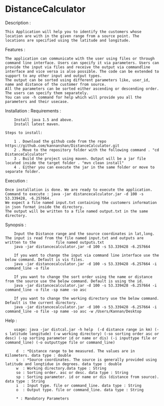# DistanceCalculator

Description :

	This Application will help you to identify the customers whose location are with in the given range from a source point. The locations are specified using the latitude and longitude.

Features : 

	The application can communicate with the user using files or through command line interface. Users can specify it via parameters. Users can provide the input via files and receive the output via commandline interface and vice versa is also possible. The code can be extended to support to any other input and output types.
	The output can be sorted using different parameters like, user_id, name and distance of the customer from source.
	All the parameters can be sorted either ascending or descending order. The users can specify them separately. 
	You can use -h command for help which will provide you all the parameters and their usecase.

Installation :
	Requirements :
		
		Install java 1.5 and above.
		Install latest maven. 
	
	Steps to install:
	
		1 . Download the github code from the repo https://github.com/kannanshan/DistanceCalculator.git
		2 . Move to the repository folder with the following command . "cd DistanceCalculator"
		3 . Build the project using maven. Output will be a jar file located inside the target folder . "mvn clean install"
		4 . Either you can execute the jar in the same folder or move to separate folder.
		
Execution : 

	Once installation is done. We are ready to execute the application.
	Command to execute : java -jar distancecalculator.jar -d 100 -s 53.339428, -6.257664.
	We expect a file named input.txt containing the customers information in json format inside the directory.
	The output will be written to a file named output.txt in the same directory.
	
	
Synopsis : 

		Input the Distance range and the source coordinates in lat,long. The input is read from the file named input.txt and outputs are written to the 		file named outputs.txt
		java -jar distancecalculator.jar -d 100 -s 53.339428 -6.257664
		
		If you want to change the input via command line interface use the below command. Default is vis files.
		java -jar distancecalculator.jar -d 100 -s 53.339428 -6.257664 -i command_line -o file
		
		If you want to change the sort order using the name or distance from the source use the below command. Default is using the id.
		java -jar distancecalculator.jar -d 100 -s 53.339428 -6.257664 -i command_line -o file -sp name -so asc
		
		If you want to change the working directory use the below command. Default is the current directory.
		java -jar distancecalculator.jar -d 100 -s 53.339428 -6.257664 -i command_line -o file -sp name -so asc -w /Users/Kannan/Desktop
		
Help : 
 
 		usage: java -jar distcal.jar -h help  (-d distance range in km) (-s latitude longitude) (-w working directory) (-so sorting order asc or desc) (-sp sorting parameter id or name or dis) (-i inputtype file or command_line) (-o outputtype file or command_line)
 
		 d  : *Distance range to be measured. The values are in Kilometers. data type : double 
 		 s  : *Source coordinates. The source is generally provided using latitude and longtidue in degrees. data type : double 
 		 w  : Working directory.data type : String 
 		 so : Sorting order. asc or desc. data type : String 
 		 sp : Sorting parameter. id or name or dis (distance from source). data type : String 
 		 i  : Input type. file or command_line. data type : String 
 		 o  : Output type. file or command_line. data type : String 
 
 		 * : Mandatory Parameters 
		
		
		
		
		
		
		
		
		
		
		